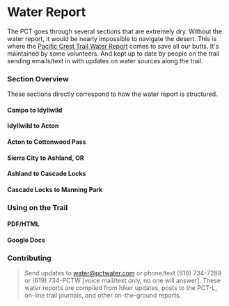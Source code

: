 # Water Report
  The PCT goes through several sections that are extremely dry. Without the water report, it would be nearly impossible to navigate the desert. 
  This is where the [Pacific Crest Trail Water Report](https://pctwater.com/) comes to save all our butts. It's maintained by some volunteers. And kept up to date by people on the trail sending emails/text in with updates on water sources along the trail.
  
### Section Overview
  These sections directly correspond to how the water report is structured. 
#### Campo to Idyllwild
#### Idyllwild to Acton
#### Acton to Cottonwood Pass
#### Sierra City to Ashland, OR
#### Ashland to Cascade Locks
#### Cascade Locks to Manning Park

### Using on the Trail
#### PDF/HTML
  
#### Google Docs
  
### Contributing
> Send updates to water@pctwater.com or phone/text (619) 734-7289 or (619) 734-PCTW [voice mail/text only, no one will answer]. These water reports are compiled from hiker updates, posts to the PCT-L, on-line trail journals, and other on-the-ground reports.